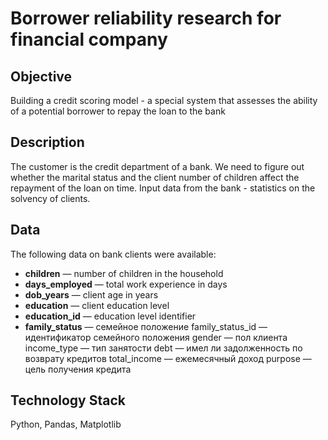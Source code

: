 # Borrower reliability research for financial company

## Objective
Building a credit scoring model - a special system that assesses the ability of a potential borrower to repay the loan to the bank

## Description
The customer is the credit department of a bank. We need to figure out whether the marital status and the client number of children affect the repayment of the loan on time. 
Input data from the bank - statistics on the solvency of clients.

## Data
The following data on bank clients were available:
- **children** — number of children in the household
- **days_employed** — total work experience in days
- **dob_years** — client age in years
- **education** — client education level
- **education_id** — education level identifier
- **family_status** — семейное положение
family_status_id — идентификатор семейного положения
gender — пол клиента
income_type — тип занятости
debt — имел ли задолженность по возврату кредитов
total_income — ежемесячный доход
purpose — цель получения кредита

## Technology Stack
Python, Pandas, Matplotlib

